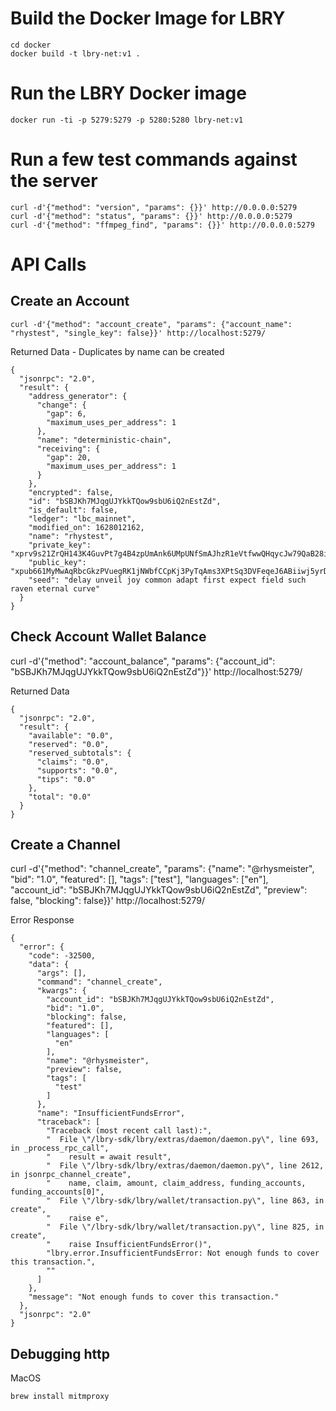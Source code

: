 # Build the Docker Image for LBRY

```
cd docker
docker build -t lbry-net:v1 .
```

# Run the LBRY Docker image

```
docker run -ti -p 5279:5279 -p 5280:5280 lbry-net:v1
```

# Run a few test commands against the server

```
curl -d'{"method": "version", "params": {}}' http://0.0.0.0:5279
curl -d'{"method": "status", "params": {}}' http://0.0.0.0:5279
curl -d'{"method": "ffmpeg_find", "params": {}}' http://0.0.0.0:5279
```

# API Calls

## Create an Account

```
curl -d'{"method": "account_create", "params": {"account_name": "rhystest", "single_key": false}}' http://localhost:5279/
```

Returned Data - Duplicates by name can be created

```
{
  "jsonrpc": "2.0",
  "result": {
    "address_generator": {
      "change": {
        "gap": 6,
        "maximum_uses_per_address": 1
      },
      "name": "deterministic-chain",
      "receiving": {
        "gap": 20,
        "maximum_uses_per_address": 1
      }
    },
    "encrypted": false,
    "id": "bSBJKh7MJqgUJYkkTQow9sbU6iQ2nEstZd",
    "is_default": false,
    "ledger": "lbc_mainnet",
    "modified_on": 1628012162,
    "name": "rhystest",
    "private_key": "xprv9s21ZrQH143K4GuvPt7g4B4zpUmAnk6UMpUNfSmAJhzR1eVtfwwQHqycJw79QaB28i2dGs6kXf3kwNRy1QQgaAiwAqyuZndRftGKcSeznNu",
    "public_key": "xpub661MyMwAqRbcGkzPVuegRK1jNWbfCCpKj3PyTqAms3XPtSq3DVFeqeJ6ABiiwj5yrD41vAmqwUSRZ63jAWYZBFuq617PZcAR6cGAHBojTwB",
    "seed": "delay unveil joy common adapt first expect field such raven eternal curve"
  }
}
```

## Check Account Wallet Balance

curl -d'{"method": "account_balance", "params": {"account_id": "bSBJKh7MJqgUJYkkTQow9sbU6iQ2nEstZd"}}' http://localhost:5279/

Returned Data

```
{
  "jsonrpc": "2.0",
  "result": {
    "available": "0.0",
    "reserved": "0.0",
    "reserved_subtotals": {
      "claims": "0.0",
      "supports": "0.0",
      "tips": "0.0"
    },
    "total": "0.0"
  }
}
```

## Create a Channel

curl -d'{"method": "channel_create", "params": {"name": "@rhysmeister", "bid": "1.0", "featured": [], "tags": ["test"], "languages": ["en"], "account_id": "bSBJKh7MJqgUJYkkTQow9sbU6iQ2nEstZd", "preview": false, "blocking": false}}' http://localhost:5279/

Error Response

```
{
  "error": {
    "code": -32500,
    "data": {
      "args": [],
      "command": "channel_create",
      "kwargs": {
        "account_id": "bSBJKh7MJqgUJYkkTQow9sbU6iQ2nEstZd",
        "bid": "1.0",
        "blocking": false,
        "featured": [],
        "languages": [
          "en"
        ],
        "name": "@rhysmeister",
        "preview": false,
        "tags": [
          "test"
        ]
      },
      "name": "InsufficientFundsError",
      "traceback": [
        "Traceback (most recent call last):",
        "  File \"/lbry-sdk/lbry/extras/daemon/daemon.py\", line 693, in _process_rpc_call",
        "    result = await result",
        "  File \"/lbry-sdk/lbry/extras/daemon/daemon.py\", line 2612, in jsonrpc_channel_create",
        "    name, claim, amount, claim_address, funding_accounts, funding_accounts[0]",
        "  File \"/lbry-sdk/lbry/wallet/transaction.py\", line 863, in create",
        "    raise e",
        "  File \"/lbry-sdk/lbry/wallet/transaction.py\", line 825, in create",
        "    raise InsufficientFundsError()",
        "lbry.error.InsufficientFundsError: Not enough funds to cover this transaction.",
        ""
      ]
    },
    "message": "Not enough funds to cover this transaction."
  },
  "jsonrpc": "2.0"
}
```


## Debugging http

MacOS

```
brew install mitmproxy
```
